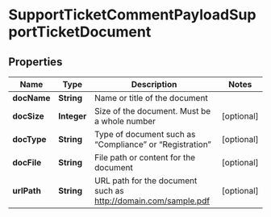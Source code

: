 
# SupportTicketCommentPayloadSupportTicketDocument

## Properties
Name | Type | Description | Notes
------------ | ------------- | ------------- | -------------
**docName** | **String** | Name or title of the document | 
**docSize** | **Integer** | Size of the document. Must be a whole number |  [optional]
**docType** | **String** | Type of document such as “Compliance” or “Registration” |  [optional]
**docFile** | **String** | File path or content for the document |  [optional]
**urlPath** | **String** | URL path for the document such as http://domain.com/sample.pdf |  [optional]



